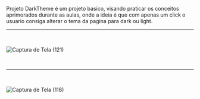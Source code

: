 Projeto DarkTheme é um projeto basico, visando praticar os conceitos aprimorados durante as aulas, onde a ideia é que com apenas um click o usuario consiga alterar o tema da pagina para dark ou light.
<br>
<hr>
<br>

![Captura de Tela (121)](https://github.com/PauloCatto/DarkTheme-Angular/assets/108766424/ccc98271-7b1f-43c3-97bb-a782f6ec4948)

<br>
<hr>
<br>

![Captura de Tela (118)](https://github.com/PauloCatto/DarkTheme-Angular/assets/108766424/504942eb-f42b-489f-8c4d-a50bf0496d41)
